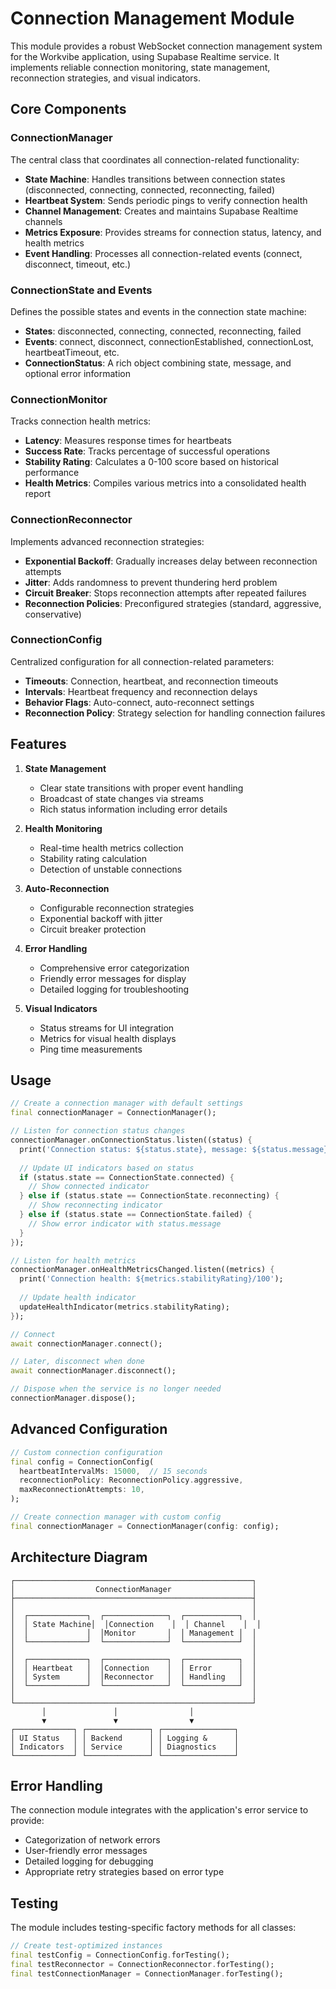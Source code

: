 # Connection Management Module

This module provides a robust WebSocket connection management system for the Workvibe application, using Supabase Realtime service. It implements reliable connection monitoring, state management, reconnection strategies, and visual indicators.

## Core Components

### ConnectionManager

The central class that coordinates all connection-related functionality:

- **State Machine**: Handles transitions between connection states (disconnected, connecting, connected, reconnecting, failed)
- **Heartbeat System**: Sends periodic pings to verify connection health
- **Channel Management**: Creates and maintains Supabase Realtime channels
- **Metrics Exposure**: Provides streams for connection status, latency, and health metrics
- **Event Handling**: Processes all connection-related events (connect, disconnect, timeout, etc.)

### ConnectionState and Events

Defines the possible states and events in the connection state machine:

- **States**: disconnected, connecting, connected, reconnecting, failed
- **Events**: connect, disconnect, connectionEstablished, connectionLost, heartbeatTimeout, etc.
- **ConnectionStatus**: A rich object combining state, message, and optional error information

### ConnectionMonitor

Tracks connection health metrics:

- **Latency**: Measures response times for heartbeats
- **Success Rate**: Tracks percentage of successful operations
- **Stability Rating**: Calculates a 0-100 score based on historical performance
- **Health Metrics**: Compiles various metrics into a consolidated health report

### ConnectionReconnector

Implements advanced reconnection strategies:

- **Exponential Backoff**: Gradually increases delay between reconnection attempts
- **Jitter**: Adds randomness to prevent thundering herd problem
- **Circuit Breaker**: Stops reconnection attempts after repeated failures
- **Reconnection Policies**: Preconfigured strategies (standard, aggressive, conservative)

### ConnectionConfig

Centralized configuration for all connection-related parameters:

- **Timeouts**: Connection, heartbeat, and reconnection timeouts
- **Intervals**: Heartbeat frequency and reconnection delays
- **Behavior Flags**: Auto-connect, auto-reconnect settings
- **Reconnection Policy**: Strategy selection for handling connection failures

## Features

1. **State Management**
   - Clear state transitions with proper event handling
   - Broadcast of state changes via streams
   - Rich status information including error details

2. **Health Monitoring**
   - Real-time health metrics collection
   - Stability rating calculation
   - Detection of unstable connections

3. **Auto-Reconnection**
   - Configurable reconnection strategies
   - Exponential backoff with jitter
   - Circuit breaker protection

4. **Error Handling**
   - Comprehensive error categorization
   - Friendly error messages for display
   - Detailed logging for troubleshooting

5. **Visual Indicators**
   - Status streams for UI integration
   - Metrics for visual health displays
   - Ping time measurements

## Usage

```dart
// Create a connection manager with default settings
final connectionManager = ConnectionManager();

// Listen for connection status changes
connectionManager.onConnectionStatus.listen((status) {
  print('Connection status: ${status.state}, message: ${status.message}');
  
  // Update UI indicators based on status
  if (status.state == ConnectionState.connected) {
    // Show connected indicator
  } else if (status.state == ConnectionState.reconnecting) {
    // Show reconnecting indicator
  } else if (status.state == ConnectionState.failed) {
    // Show error indicator with status.message
  }
});

// Listen for health metrics
connectionManager.onHealthMetricsChanged.listen((metrics) {
  print('Connection health: ${metrics.stabilityRating}/100');
  
  // Update health indicator
  updateHealthIndicator(metrics.stabilityRating);
});

// Connect
await connectionManager.connect();

// Later, disconnect when done
await connectionManager.disconnect();

// Dispose when the service is no longer needed
connectionManager.dispose();
```

## Advanced Configuration

```dart
// Custom connection configuration
final config = ConnectionConfig(
  heartbeatIntervalMs: 15000,  // 15 seconds
  reconnectionPolicy: ReconnectionPolicy.aggressive,
  maxReconnectionAttempts: 10,
);

// Create connection manager with custom config
final connectionManager = ConnectionManager(config: config);
```

## Architecture Diagram

```
┌─────────────────────────────────────────────────────┐
│                  ConnectionManager                  │
├─────────────────────────────────────────────────────┤
│                                                     │
│  ┌─────────────┐  ┌──────────────┐  ┌────────────┐  │
│  │ State Machine│  │Connection    │  │ Channel    │  │
│  │             │  │Monitor       │  │ Management │  │
│  └─────────────┘  └──────────────┘  └────────────┘  │
│                                                     │
│  ┌─────────────┐  ┌──────────────┐  ┌────────────┐  │
│  │ Heartbeat   │  │Connection    │  │ Error      │  │
│  │ System      │  │Reconnector   │  │ Handling   │  │
│  └─────────────┘  └──────────────┘  └────────────┘  │
│                                                     │
└─────────────────────────────────────────────────────┘
       │               │                │
       ▼               ▼                ▼
┌─────────────┐ ┌──────────────┐ ┌────────────────┐
│ UI Status   │ │ Backend      │ │ Logging &      │
│ Indicators  │ │ Service      │ │ Diagnostics    │
└─────────────┘ └──────────────┘ └────────────────┘
```

## Error Handling

The connection module integrates with the application's error service to provide:

- Categorization of network errors
- User-friendly error messages
- Detailed logging for debugging
- Appropriate retry strategies based on error type

## Testing

The module includes testing-specific factory methods for all classes:

```dart
// Create test-optimized instances
final testConfig = ConnectionConfig.forTesting();
final testReconnector = ConnectionReconnector.forTesting();
final testConnectionManager = ConnectionManager.forTesting();
``` 